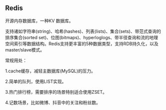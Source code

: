 ## Redis
开源内存数据库，一种KV 数据库。

支持诸如字符串(string)、哈希(hashes)、列表(lists)、集合(sets)、带范式查询的排序集合(sorted set)、位图(bitmaps)、hyperloglogs、带半径查询和流的地理空间索引等数据结构。Redis支持更丰富的5种数据类型，支持RDB持久化，以及master/slave模式。

常规用处：

1.cache缓存，减轻主数据库(MySQL)的压力。

2.简单的队列，使用LIST实现。

3.热门排行榜，需要排序的场景特别适合使用ZSET。

4.记数场景，比如微博、抖音中的关注和粉丝数。
